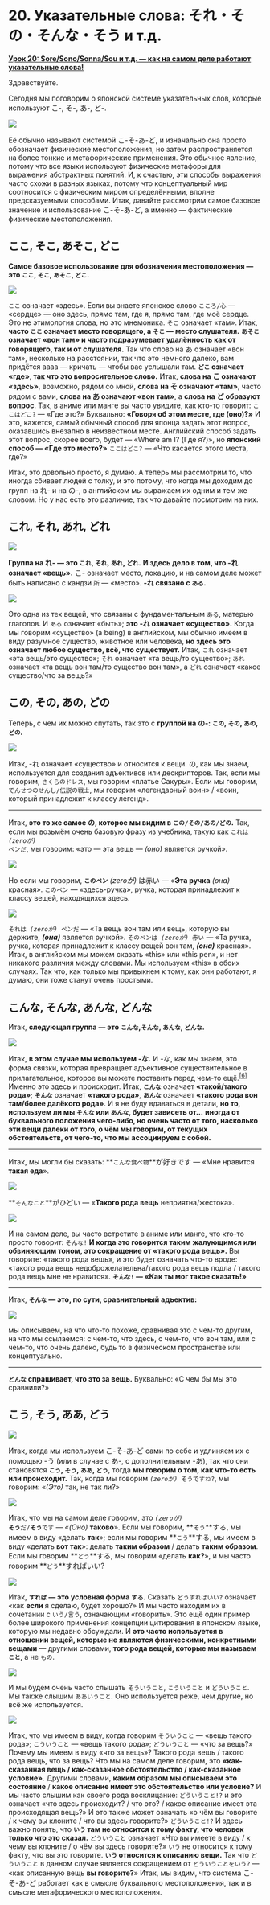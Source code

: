 # **20. Указательные слова: それ・その・そんな・そう и т.д.**

[**Урок 20: Sore/Sono/Sonna/Sou и т.д. — как на самом деле работают указательные слова!**](https://www.youtube.com/watch?v=xLkY6whr7T4&list=PLg9uYxuZf8x_A-vcqqyOFZu06WlhnypWj&index=31&ab_channel=OrganicJapanesewithCureDolly)

Здравствуйте.

Сегодня мы поговорим о японской системе указательных слов, которые используют こ-, そ-, あ-, ど-.

![](image1020.webp)

Её обычно называют системой こ-そ-あ-ど, и изначально она просто обозначает физические местоположения, но затем распространяется на более тонкие и метафорические применения. Это обычное явление, потому что все языки используют физические метафоры для выражения абстрактных понятий. И, к счастью, эти способы выражения часто схожи в разных языках, потому что концептуальный мир соотносится с физическим миром определёнными, вполне предсказуемыми способами. Итак, давайте рассмотрим самое базовое значение и использование こ-そ-あ-ど, а именно — фактические физические местоположения.

## ここ, そこ, あそこ, どこ

**Самое базовое использование для обозначения местоположения — это <code>ここ</code>, <code>そこ</code>, <code>あそこ</code>, <code>どこ</code>.**

![](image758.webp)

<code>ここ</code> означает «здесь». Если вы знаете японское слово <code>こころ/心</code> — «сердце» — оно здесь, прямо там, где я, прямо там, где моё сердце. Это не этимология слова, но это мнемоника. <code>そこ</code> означает «там». Итак, **часто <code>ここ</code> означает место говорящего, а <code>そこ</code> — место слушателя.** **<code>あそこ</code> означает «вон там» и часто подразумевает удалённость как от говорящего, так и от слушателя.** Так что слово на あ означает «вон там», несколько на расстоянии, так что это немного далеко, вам придётся аааа — кричать — чтобы вас услышали там. **<code>どこ</code> означает «где», так что это вопросительное слово.** Итак, **слова на こ означают «здесь»**, возможно, рядом со мной, **слова на そ означают «там»**, часто рядом с вами, **слова на あ означают «вон там»**, а **слова на ど образуют вопрос**. Так, в аниме или манге вы часто увидите, как кто-то говорит: <code>ここはどこ?</code> — «Где это?» Буквально: **«Говоря об этом месте, где (оно)?»** И это, кажется, самый обычный способ для японца задать этот вопрос, оказавшись внезапно в неизвестном месте. Английский способ задать этот вопрос, скорее всего, будет — «Where am I? (Где я?)», но **японский способ — «Где это место?»** <code>ここはどこ?</code> — «Что касается этого места, где?»

Итак, это довольно просто, я думаю. А теперь мы рассмотрим то, что иногда сбивает людей с толку, и это потому, что когда мы доходим до групп на れ- и на の-, в английском мы выражаем их одним и тем же словом. Но у нас есть это различие, так что давайте посмотрим на них.

## これ, それ, あれ, どれ

![](image5.webp)

**Группа на れ- — это <code>これ</code>, <code>それ</code>, <code>あれ</code>, <code>どれ</code>.** **И здесь дело в том, что -れ означает «вещь».** こ- означает место, локацию, и на самом деле может быть написано с кандзи <code>所</code> — «место». **-れ связано с <code>ある</code>.**

![](image421.webp)

Это одна из тех вещей, что связаны с фундаментальным <code>ある</code>, матерью глаголов. И <code>ある</code> означает «быть»; **это -れ означает «существо».** Когда мы говорим «существо» (a being) в английском, мы обычно имеем в виду разумное существо, животное или человека, **но здесь это означает любое существо, всё, что существует.** Итак, <code>これ</code> означает «эта вещь/это существо»; <code>それ</code> означает «та вещь/то существо»; <code>あれ</code> означает «та вещь вон там/то существо вон там», а <code>どれ</code> означает «какое существо/что за вещь?»

## この, その, あの, どの

Теперь, с чем их можно спутать, так это с **группой на の-: <code>この</code>, <code>その</code>, <code>あの</code>, <code>どの</code>.**

![](image389.webp)

Итак, -れ означает «существо» и относится к вещи. の, как мы знаем, используется для создания адъективов или дескрипторов. Так, если мы говорим, <code>さくらのドレス</code>, мы говорим «платье Сакуры». Если мы говорим, <code>でんせつのせんし/伝説の戦士</code>, мы говорим «легендарный воин» / «воин, который принадлежит к классу легенд».

---

Итак, **это то же самое の, которое мы видим в <code>この/その/あの/どの</code>.** Так, если мы возьмём очень базовую фразу из учебника, такую как <code>これは *(zeroが)* ペンだ</code>, мы говорим: «это — эта вещь — *(оно)* является ручкой».

![](image736.webp)

Но если мы говорим, **<code>このペン</code>** *(zeroが)* は赤い — «**Эта ручка** *(она)* красная». <code>このペン</code> — «здесь-ручка», ручка, которая принадлежит к классу вещей, находящихся здесь.

![](image463.webp)

<code>それは *(zeroが)* ペンだ</code> — «Та вещь вон там или вещь, которую вы держите, ***(она)*** является ручкой». <code>そのペンは *(zeroが)* 赤い</code> — «Та ручка, ручка, которая принадлежит к классу вещей вон там, ***(она)*** красная». Итак, в английском мы можем сказать «this» или «this pen», и нет никакого различия между словами. Мы используем «this» в обоих случаях. Так что, как только мы привыкнем к тому, как они работают, я думаю, они тоже станут очень простыми.

## こんな, そんな, あんな, どんな

Итак, **следующая группа — это <code>こんな</code>,<code>そんな</code>, <code>あんな</code>, <code>どんな</code>.**

![](image1148.webp)

Итак, **в этом случае мы используем -な.** И -な, как мы знаем, это форма связки, которая превращает адъективное существительное в прилагательное, которое вы можете поставить перед чем-то ещё.<sup>[[6]](./6-adjectives.md)</sup> Именно это здесь и происходит. Итак, **<code>こんな</code>** означает **«такой/такого рода»**; **<code>そんな</code>** означает **«такого рода»**, **<code>あんな</code>** означает **«такого рода вон там/более далёкого рода»**. И я не буду вдаваться в детали, **но то, используем ли мы <code>そんな</code> или <code>あんな</code>, будет зависеть от...** **иногда от буквального положения чего-либо, но очень часто от того, насколько эти вещи далеки от того, о чём мы говорим, от текущих обстоятельств, от чего-то, что мы ассоциируем с собой.**

---

Итак, мы могли бы сказать: **<code>こんな食べ物</code>**が好きです — «Мне нравится **такая еда**».

![](image968.webp)

**<code>そんなこと</code>**がひどい — «**Такого рода вещь** неприятна/жестока».

![](image603.webp)

И на самом деле, вы часто встретите в аниме или манге, что кто-то просто говорит: <code>そんな!</code> **И когда это говорится таким жалующимся или обвиняющим тоном, это сокращение от «такого рода вещь».** Вы говорите: «такого рода вещь», и это будет означать что-то вроде: «такого рода вещь недоброжелательна/такого рода вещь подла / такого рода вещь мне не нравится». **<code>そんな!</code> — «Как ты мог такое сказать!»**

---

Итак, **<code>そんな</code> — это, по сути, сравнительный адъектив:**

![](image711.webp)

мы описываем, на что что-то похоже, сравнивая это с чем-то другим, на что мы ссылаемся: с чем-то, что здесь, с чем-то, что вон там, или с чем-то, что очень далеко, будь то в физическом пространстве или концептуально.

---

**<code>どんな</code> спрашивает, что это за вещь.** Буквально: «С чем бы мы это сравнили?»

## こう, そう, ああ, どう

![](image42.webp)

Итак, когда мы используем こ-そ-あ-ど сами по себе и удлиняем их с помощью -う (или в случае с あ-, с дополнительным -あ), так что они становятся **<code>こう</code>, <code>そう</code>, <code>ああ</code>, <code>どう</code>**, тогда **мы говорим о том, как что-то есть или происходит.** Так, когда мы говорим <code>*(zeroが)* そうですね?</code>, мы говорим: «*(Это)* так, не так ли?»

![](image143.webp)

Итак, что мы на самом деле говорим, это <code>*(zeroが)* **そう**だ/**そう**です</code> — «*(Оно)* **таково**». Если мы говорим, **<code>そう</code>**する, мы имеем в виду «делать **так**»; если мы говорим **<code>こう</code>**する, мы имеем в виду «делать **вот так**»: делать **таким образом** / делать **таким образом**. Если мы говорим **<code>どう</code>**する, мы говорим «делать **как?**», и мы часто говорим **<code>どう</code>**すればいい?

![](image96.webp)

Итак, **<code>すれば</code> — это условная форма <code>する</code>.** Сказать <code>どうすればいい?</code> означает «как **если** я сделаю, будет хорошо?» И мы часто находим их в сочетании с <code>いう/言う</code>, означающим «говорить». Это ещё один пример более широкого применения концепции цитирования в японском языке, которую мы недавно обсуждали. И **это часто используется в отношении вещей, которые не являются физическими, конкретными вещами** — другими словами, **того рода вещей, которые мы называем <code>こと</code>**, а не <code>もの</code>.

![](image690.webp)

И мы будем очень часто слышать <code>そういうこと</code>, <code>こういうこと</code> и <code>どういうこと</code>. Мы также слышим <code>ああいうこと</code>. Оно используется реже, чем другие, но всё же используется.

![](image737.webp)

Итак, что мы имеем в виду, когда говорим <code>そういうこと</code> — «вещь такого рода»; <code>こういうこと</code> — «вещь такого рода»; <code>どういうこと</code> — «что за вещь?» Почему мы имеем в виду «что за вещь»? Такого рода вещь / такого рода вещь, что за вещь? Что мы на самом деле говорим, это **«как-сказанная вещь / как-сказанное обстоятельство / как-сказанное условие»**. Другими словами, **каким образом мы описываем это состояние** / **какое описание имеет это обстоятельство или условие?** И мы часто слышим как своего рода восклицание: <code>どういうこと!?</code> и это означает «что здесь происходит? / что это? / какое описание имеет эта происходящая вещь?» И это также может означать «о чём вы говорите / к чему вы клоните / что вы здесь говорите?» <code>どういうこと!?</code> И здесь важно понять, что **<code>いう</code> там не относится к тому факту, что человек только что это сказал.** <code>どういうこと</code> означает «Что вы имеете в виду / к чему вы клоните / о чём вы здесь говорите?» <code>いう</code> не относится к тому факту, что вы это говорите. **<code>いう</code> относится к описанию вещи.** Так что <code>どういうこと</code> в данном случае является сокращением от <code>どういうことをいう?</code> — «как описанную вещь **вы говорите?**» Итак, мы видим, что система こ-そ-あ-ど работает как в смысле буквального местоположения, так и в смысле метафорического местоположения.